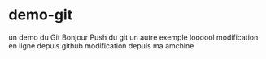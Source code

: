 # demo-git
un demo du Git
Bonjour Push du git
un autre exemple
loooool
modification en ligne depuis github
modification depuis ma amchine

